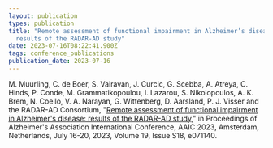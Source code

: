 ```yaml
---
layout: publication
types: publication
title: "Remote assessment of functional impairment in Alzheimer’s disease:
  results of the RADAR-AD study"
date: 2023-07-16T08:22:41.900Z
tags: conference_publications
publication_date: 2023-07-16
---
```

M. Muurling, C. de Boer, S. Vairavan, J. Curcic, G. Scebba, A. Atreya, C. Hinds, P. Conde, M. Grammatikopoulou, I. Lazarou, S. Nikolopoulos, A. K. Brem, N. Coello, V. A. Narayan, G. Wittenberg, D. Aarsland, P. J. Visser and the RADAR-AD Consortium, "[Remote assessment of functional impairment in Alzheimer's disease: results of the RADAR-AD study](https://doi.org/10.1002/alz.071140)," in Proceedings of Alzheimer's Association International Conference, AAIC 2023, Amsterdam, Netherlands, July 16-20, 2023, Volume 19, Issue S18, e071140.